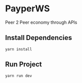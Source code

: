 # PayperWS

Peer 2 Peer economy through APIs

## Install Dependencies

`yarn install`

## Run Project

```
yarn run dev
```
